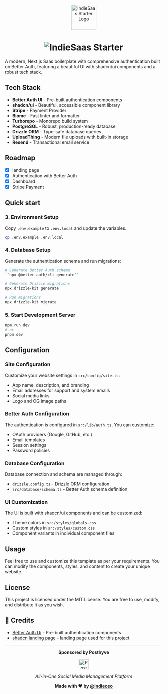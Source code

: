 <div align="center">
  <img src="public/logo.svg" alt="IndieSaas Starter Logo" width="80" height="80">
  <h1>
    <picture>
      <img src="https://readme-typing-svg.demolab.com?font=Poppins&weight=600&size=42&duration=1&pause=1000&color=da5319&center=true&vCenter=true&width=435&lines=IndieSaas+Starter" alt="IndieSaas Starter" />
    </picture>
  </h1>
</div>

A modern, Next.js Saas boilerplate with comprehensive authentication built on Better Auth, featuring a beautiful UI with shadcn/ui components and a robust tech stack.

## Tech Stack

- **Better Auth UI** - Pre-built authentication components
- **shadcn/ui** - Beautiful, accessible component library
- **Stripe** - Payment Provider
- **Biome** - Fast linter and formatter
- **Turborepo** - Monorepo build system
- **PostgreSQL** - Robust, production-ready database
- **Drizzle ORM** - Type-safe database queries
- **UploadThing** - Modern file uploads with built-in storage
- **Resend** - Transactional email service

## Roadmap

- [x] landing page
- [x] Authentication with Better Auth
- [x] Dashboard
- [x] Stripe Payment

## Quick start

### 3. Environment Setup

Copy `.env.example` to `.env.local` and update the variables.

```bash
cp .env.example .env.local
```

### 4. Database Setup

Generate the authentication schema and run migrations:

```bash
# Generate Better Auth schema
``npx @better-auth/cli generate``

# Generate Drizzle migrations
npx drizzle-kit generate

# Run migrations
npx drizzle-kit migrate
```

### 5. Start Development Server

```bash
npm run dev
# or
pnpm dev
```

## Configuration

### Site Configuration

Customize your website settings in `src/config/site.ts`:

- App name, description, and branding
- Email addresses for support and system emails
- Social media links
- Logo and OG image paths

### Better Auth Configuration

The authentication is configured in `src/lib/auth.ts`. You can customize:

- OAuth providers (Google, GitHub, etc.)
- Email templates
- Session settings
- Password policies

### Database Configuration

Database connection and schema are managed through:

- `drizzle.config.ts` - Drizzle ORM configuration
- `src/database/schema.ts` - Better Auth schema definition

### UI Customization

The UI is built with shadcn/ui components and can be customized:

- Theme colors in `src/styles/globals.css`
- Custom styles in `src/styles/custom.css`
- Component variants in individual component files

## Usage

Feel free to use and customize this template as per your requirements. You can modify the components, styles, and content to create your unique website.

## License

This project is licensed under the MIT License. You are free to use, modify, and distribute it as you wish.

## 🙏 Credits

- [Better Auth Ui](https://better-auth-ui.com) - Pre-built authentication components
- [shadcn landing page](https://github.com/nobruf/shadcn-landing-page) - landing page used for this project

---

<div align="center" >
  <p><strong>Sponsored by Posthyve</strong></p>
  <a href="https://posthyve.com" style="text-decoration: none; display: inline-flex; align-items: center; gap: 8px;">
    <img src="https://posthyve.com/logo.svg" alt="Posthyve" width="32" height="32">
  </a>
  <p><em>All-in-One Social Media Management Platform</em></p>
</div>

<div align="center">

**Made with ❤️ by [@indieceo](https://x.com/indieceo)**

</div>
